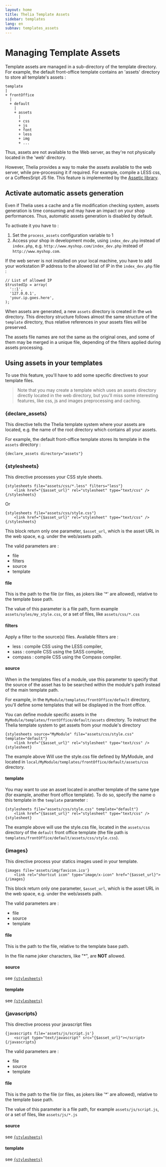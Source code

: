 ```yaml
---
layout: home
title: Thelia Template Assets
sidebar: templates
lang: en
subnav: templates_assets
---
```


# Managing Template Assets

Template assets are managed in a sub-directory of the template directory. For example, the default front-office template contains an 'assets' directory to store all template's assets :

    template
    |
    + frontOffice
      |
      + default
        |
        + assets
          |
          + css
          + js
          + font
          + less
          + img
          + ...

Thus, assets are not available to the Web server, as they're not physically located in the 'web' directory.

However, Thelia provides a way to make the assets available to the web server, while pre-processing it if required. For example, compile a LESS css, or a CoffeesSript JS file. This feature is implemented by the [Assetic library](https://github.com/kriswallsmith/assetic).

## Activate automatic assets generation

Even if Thelia uses a cache and a file modification checking system, assets generation is time consuming and may have an impact on your shop performances. Thus, automatic assets generation is disabled by default.

To activate it you have to :

1. Set the `process_assets` configuration variable to 1
2. Access your shop in development mode, using `index_dev.php` instead of `index.php`, e.g. `http://www.myshop.com/index_dev.php` instead of `http://www.myshop.com`.

If the web server is not installed on your local machine, you have to add your workstation IP address to the allowed list of IP in the `index_dev.php` file :

    // List of allowed IP
    $trustedIp = array(
      '::1',
      '127.0.0.1',
      'your.ip.goes.here',
    );


When assets are generated, a new `assets` directory is created in the `web` directory. This directory structure follows almost the same structure of the `template` directory, thus relative references in your assets files will be preserved.

The assets file names are not the same as the original ones, and some of them may be merged in a unique file, depending of the filters applied during assets processing.

## Using assets in your templates ##

To use this feature, you'll have to add some specific directives to your template files.

> Note that you may create a template which uses an assets directory directly located in the web directory, but you'll miss some interesting features, like css, js and images preprocessing and caching.


### {declare_assets} ###

This directive tells the Thelia template system where your assets are located, e.g. the name of the root directory which contains all your assets.

For example, the default front-office template stores its template in the `assets` directory :

    {declare_assets directory="assets"}


### {stylesheets} ###

This directive processes your CSS style sheets.

    {stylesheets file="assets/css/*.less" filters="less"}
        <link href="{$asset_url}" rel="stylesheet" type="text/css" />
    {/stylesheets}

Or

    {stylesheets file="assets/css/style.css"}
        <link href="{$asset_url}" rel="stylesheet" type="text/css" />
    {/stylesheets}

This block return only one parameter, `$asset_url`, which is the asset URL in the web space, e.g. under the web/assets path.

The valid parameters are :
- file
- filters
- source
- template

#### file ####

This is the path to the file (or files, as jokers like '\*' are allowed), relative to the template base path.

The value of this parameter is a file path, form example `assets/syles/my_style.css`, or a set of files, like `assets/css/*.css`

#### filters ####

Apply a filter to the source(s) files. Available filters are :

- less : compile CSS using the LESS compiler,
- sass : compile CSS using the SASS compiler,
- compass : compile CSS using the Compass compiler.

#### source ####

When in the templates files of a module, use this parameter to specify that the source of the asset has to be searched within the module's path instead of the main template path.

For example, in the `MyModule/templates/frontOffice/default` directory, you'll define some templates that will be displayed in the front office.

You can define module specific assets in the `MyModule/templates/frontOffice/default/assets` directory. To instruct the Thelia template system to get assets from your module's directory


    {stylesheets source="MyModule" file="assets/css/style.css" template="default"}
        <link href="{$asset_url}" rel="stylesheet" type="text/css" />
    {stylesheet}

The example above Will use the style.css file defined by MyModule, and located in `local/MyModule/templates/frontOffice/default/assets/css` directory.

#### template ####

You may want to use an asset located in another template of the same type (for example, another front office template). To do so, specify the name o this template in the `template` parameter :

    {stylesheets file="assets/css/style.css" template="default"}
        <link href="{$asset_url}" rel="stylesheet" type="text/css" />
    {stylesheet}

The example above will use the style.css file, located in the `assets/css` directory of the `default` front office template (the file path is `templates/frontOffice/default/assets/css/style.css`).


### {images} ###

This directive process your statics images used in your template.

    {images file='assets/img/favicon.ico'}
        <link rel="shortcut icon" type="image/x-icon" href="{$asset_url}">
    {/images}

This block return only one parameter, `$asset_url`, which is the asset URL in the web space, e.g. under the web/assets path.

The valid parameters are :
- file
- source
- template

#### file ####

This is the path to the file, relative to the template base path.

In the file name joker characters, like "\*", are **NOT** allowed.

#### source ####

see [```{stylesheets}```](http://doc.thelia.net/en/documentation/templates/assets.html#source)

#### template ####

see [```{stylesheets}```](http://doc.thelia.net/en/documentation/templates/assets.html#template)

### {javascripts} ###

This directive process your javascript files

    {javascripts file='assets/js/script.js'}
        <script type="text/javascript" src="{$asset_url}"></script>
    {/javascripts}

The valid parameters are :
- file
- source
- template

#### file ####

This is the path to the file (or files, as jokers like '\*' are allowed), relative to the template base path.

The value of this parameter is a file path, for example `assets/js/script.js`, or a set of files, like `assets/js/*.js`

#### source ####

see [```{stylesheets}```](http://doc.thelia.net/en/documentation/templates/assets.html#source)

#### template ####

see [```{stylesheets}```](http://doc.thelia.net/en/documentation/templates/assets.html#template)
